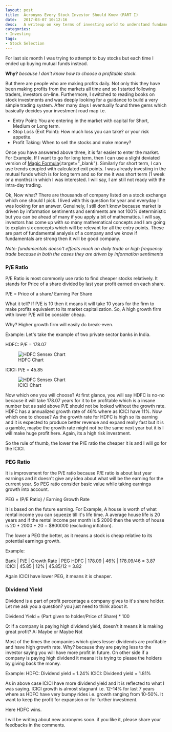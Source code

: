 ```yaml
---
layout: post
title:  Acronyms Every Stock Investor Should Know (PART I)
date:   2017-03-07 10:12:16
desc:   A writeup on key terms of investing world to understand fundamentals of a company
categories:
- Investing
tags:
- Stock Selection
---
```


For last six month I was trying to attempt to buy stocks but each time I ended up buying mutual funds instead.

**Why?**
*because I don't know how to choose a profitable stock.*


But there are people who are making profits daily. Not only this they have been making profits from the markets all time and so I started following traders, investors on-line. Furthermore, I switched to reading books on stock investments and was deeply looking for a guidance to build a very simple trading system. After many days I eventually found three gems which basically decides your investment road map i.e.

* Entry Point: You are entering in the market with capital for Short, Medium or Long term.
* Stop Loss (Exit Point): How much loss you can take? or your risk appetite.
* Profit Taking: When to sell the stocks and make money?

Once you have answered above three, it is far easier to enter the market. For Example, If I want to go for long term, then I can use a slight deviated version of [Magic Formula](https://www.magicformulainvesting.com/){:target="_blank"}. Similarly for short term, I can use trends coupled with calculated exit points. I was already investing in the mutual funds which is for long term and so for me it was short term (1 week or a months) in which I was interested. I will say, I am still not ready with the intra-day trading.

Ok, Now what? There are thousands of company listed on a stock exchange which one should I pick. I lived with this question for year and everyday I was looking for an answer. Genuinely, I still don't know because market is driven by information sentiments and sentiments are not 100% deterministic but you can be ahead of many if you apply a bit of mathematics. I will say, investors has come up with so many mathematical concepts and I am going to explain six concepts which will be relevant for all the entry points. These are part of fundamental analysis of a company and we know if fundamentals are strong then it will be good company.

*Note: fundamentals doesn't effects much on daily trade or high frequency trade because in both the cases they are driven by information sentiments*

### P/E Ratio
P/E Ratio is most commonly use ratio to find cheaper stocks relatively. It stands for Price of a share divided by last year profit earned on each share.

P/E = Price of a share/ Earning Per Share

What it tell?
If P/E is 10 then it means it will take 10 years for the firm to make profits equivalent to its market capitalization. So, A high growth firm with lower P/E will be consider cheap.

Why?
Higher growth firm will easily do break-even.

Example:
Let's take the example of two private sector banks in India.

HDFC:   P/E = 178.07
<figure>
  <div class="large">
    <img src="{{ site.url }}/assets/images/posts/2017-03/hdfc.png" alt="HDFC Sensex Chart">
    <figcaption> HDFC Chart </figcaption>
  </div>
</figure>

ICICI:  P/E = 45.85
<figure>
  <div class="large">
    <img src="{{ site.url }}/assets/images/posts/2017-03/icici.png" alt="HDFC Sensex Chart">
    <figcaption> ICICI Chart </figcaption>
  </div>
</figure>

Now which one you will choose?
At first glance, you will say HDFC is no-no because it will take 178.07 years for it to be profitable which is a insane number but as said above P/E should not be looked without the growth rate.
HDFC has a annualized growth rate of 46% where as ICICI have 11%.
Now which one to choose?
As the growth rate for HDFC is high so its earning and it is expected to produce better revenue and expand really fast but it is a gamble, maybe the growth rate might not be the same next year but it is I will make huge profit here. Again, its a high risk investment.

So the rule of thumb, the lower the P/E ratio the cheaper it is and I will go for the ICICI.

### PEG Ratio
It is improvement for the P/E ratio because P/E ratio is about last year earnings and it doesn't give any idea about what will be the earning for the current year. So PEG ratio consider basic value while taking earnings growth into account.

PEG = (P/E Ratio) / Earning Growth Rate

It is based on the future earning. For Example, A house is worth of what rental income you can squeeze till it's life time. A average house life is 20 years and if the rental income per month is $ 2000 then the worth of house is 20 * 2000 * 20 = $800000 (excluding inflation).

The lower a PEG the better, as it means a stock is cheap relative to its potential earnings growth.

Example:

Bank |  P/E | Growth Rate | PEG
HDFC |  178.09 | 46% |  178.09/46 = 3.87
ICICI | 45.85 | 12% | 45.85/12 = 3.82

Again ICICI have lower PEG, it means it is cheaper.

### Dividend Yield
Dividend is a part of profit percentage a company gives to it's share holder. Let me ask you a question? you just need to think about it.

Dividend Yield = (Part given to holder/Price of Share) * 100

Q: If a company is paying high dividend yield, doesn't it means it is making great profit?
A: Maybe or Maybe Not

Most of the times the companies which gives lesser dividends are profitable and have high growth rate. Why? because they are paying less to the investor saying you will have more profit in future. On other side if a company is paying high dividend it means it is trying to please the holders by giving back the money.

Example:
HDFC: Dividend yield = 1.24%
ICICI: Dividend yield = 1.81%

As in above case ICICI have more dividend yield and it is reflected to what I was saying. ICICI growth is almost stagnant i.e. 12-14% for last 7 years where as HDFC have very bumpy rides i.e. growth ranging from 10-50%. It want to keep the profit for expansion or for further investment.

Here HDFC wins.


I will be writing about new acronyms soon. if you like it, please share your feedbacks in the comments.
